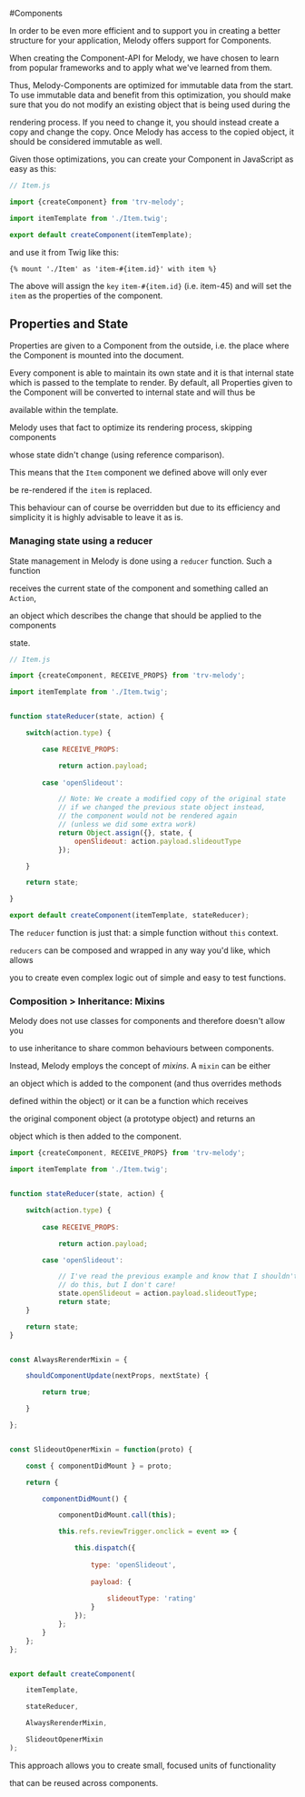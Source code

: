 #Components

In order to be even more efficient and to support you in creating a better structure for your application, Melody offers support for Components.

When creating the Component-API for Melody, we have chosen to learn from popular frameworks and to apply what we've learned from them.

Thus, Melody-Components are optimized for immutable data from the start. To use immutable data and benefit from this optimization, you should make sure that you do not modify an existing object that is being used during the

rendering process. If you need to change it, you should instead create a copy and change the copy. Once Melody has access to the copied object, it should be considered immutable as well.


Given those optimizations, you can create your Component in JavaScript as easy as this:


```js
// Item.js

import {createComponent} from 'trv-melody';

import itemTemplate from './Item.twig';

export default createComponent(itemTemplate);
```

and use it from Twig like this:


```twig
{% mount './Item' as 'item-#{item.id}' with item %}
```

The above will assign the `key` `item-#{item.id}` (i.e. item-45) and will set the `item` as the properties of the component.



## Properties and State

Properties are given to a Component from the outside, i.e. the place where the Component is mounted into the document.

Every component is able to maintain its own state and it is that internal state which is passed to the template to render. By default, all Properties given to the Component will be converted to internal state and will thus be

available within the template.



Melody uses that fact to optimize its rendering process, skipping components

whose state didn't change (using reference comparison).

This means that the `Item` component we defined above will only ever

be re-rendered if the `item` is replaced.



This behaviour can of course be overridden but due to its efficiency and simplicity it is highly advisable to leave it as is.



### Managing state using a reducer



State management in Melody is done using a `reducer` function. Such a function

receives the current state of the component and something called an `Action`,

an object which describes the change that should be applied to the components

state.



```js
// Item.js

import {createComponent, RECEIVE_PROPS} from 'trv-melody';

import itemTemplate from './Item.twig';


function stateReducer(state, action) {

    switch(action.type) {

        case RECEIVE_PROPS:

            return action.payload;
    
        case 'openSlideout':

            // Note: We create a modified copy of the original state
            // if we changed the previous state object instead,
            // the component would not be rendered again
            // (unless we did some extra work)
            return Object.assign({}, state, {
                openSlideout: action.payload.slideoutType
            });

    }

    return state;

}

export default createComponent(itemTemplate, stateReducer);
```


The `reducer` function is just that: a simple function without `this` context.

`reducers` can be composed and wrapped in any way you'd like, which allows

you to create even complex logic out of simple and easy to test functions.



### Composition > Inheritance: Mixins


Melody does not use classes for components and therefore doesn't allow you

to use inheritance to share common behaviours between components.



Instead, Melody employs the concept of *mixins*. A `mixin` can be either

an object which is added to the component (and thus overrides methods

defined within the object) or it can be a function which receives

the original component object (a prototype object) and returns an

object which is then added to the component.



```js
import {createComponent, RECEIVE_PROPS} from 'trv-melody';

import itemTemplate from './Item.twig';


function stateReducer(state, action) {

    switch(action.type) {
    
        case RECEIVE_PROPS:

            return action.payload;

        case 'openSlideout':

            // I've read the previous example and know that I shouldn't
            // do this, but I don't care!
            state.openSlideout = action.payload.slideoutType;
            return state;
    }

    return state;
}


const AlwaysRerenderMixin = {

    shouldComponentUpdate(nextProps, nextState) {

        return true;

    }

};


const SlideoutOpenerMixin = function(proto) {

    const { componentDidMount } = proto;

    return {

        componentDidMount() {

            componentDidMount.call(this);

            this.refs.reviewTrigger.onclick = event => {

                this.dispatch({
    
                    type: 'openSlideout',
    
                    payload: {
    
                        slideoutType: 'rating'
                    }
                });
            };
        }
    };
};


export default createComponent(

    itemTemplate,

    stateReducer,

    AlwaysRerenderMixin,

    SlideoutOpenerMixin
);

```



This approach allows you to create small, focused units of functionality

that can be reused across components.
